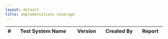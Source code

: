 ```yaml
---
layout: default
title: Implementations Coverage
---
```


<!-- List of implementations -->
<table class="table table-striped">
  <thead>
    <tr>
			<th width='3%'>#</th>
			<th>Test System Name</th>
      <th>Version</th>
			<th>Created By</th>
			<th>Report</th>
    </tr>
	</thead>
  <tbody id='pageImplementationsTblBody' >
    <!-- Rows are injected dynamically -->
  </tbody>
</table>

<!-- Javascript -->
<script type="text/javascript" src="{{site.baseurl}}/assets/js/page-implementations.js"></script>